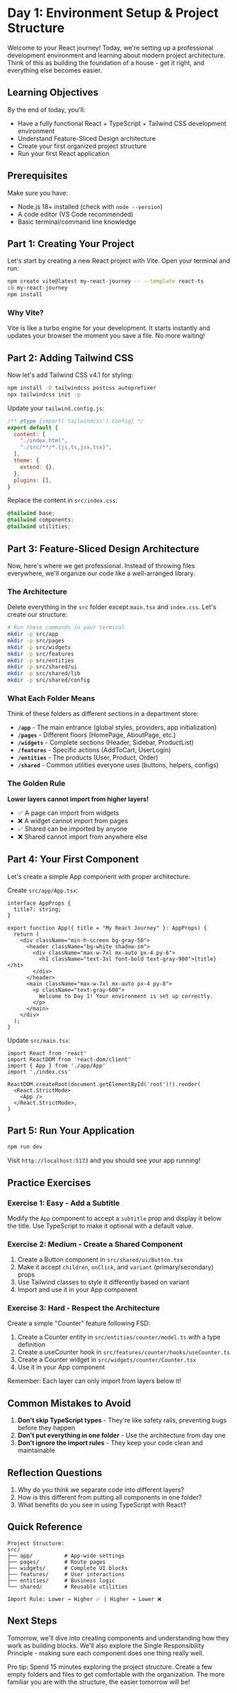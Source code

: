 # Day 1: Environment Setup & Project Structure

Welcome to your React journey! Today, we're setting up a professional development environment and learning about modern project architecture. Think of this as building the foundation of a house - get it right, and everything else becomes easier.

## Learning Objectives

By the end of today, you'll:
- Have a fully functional React + TypeScript + Tailwind CSS development environment
- Understand Feature-Sliced Design architecture
- Create your first organized project structure
- Run your first React application

## Prerequisites

Make sure you have:
- Node.js 18+ installed (check with `node --version`)
- A code editor (VS Code recommended)
- Basic terminal/command line knowledge

## Part 1: Creating Your Project

Let's start by creating a new React project with Vite. Open your terminal and run:

```bash
npm create vite@latest my-react-journey -- --template react-ts
cd my-react-journey
npm install
```

### Why Vite?
Vite is like a turbo engine for your development. It starts instantly and updates your browser the moment you save a file. No more waiting!

## Part 2: Adding Tailwind CSS

Now let's add Tailwind CSS v4.1 for styling:

```bash
npm install -D tailwindcss postcss autoprefixer
npx tailwindcss init -p
```

Update your `tailwind.config.js`:

```javascript
/** @type {import('tailwindcss').Config} */
export default {
  content: [
    "./index.html",
    "./src/**/*.{js,ts,jsx,tsx}",
  ],
  theme: {
    extend: {},
  },
  plugins: [],
}
```

Replace the content in `src/index.css`:

```css
@tailwind base;
@tailwind components;
@tailwind utilities;
```

## Part 3: Feature-Sliced Design Architecture

Now, here's where we get professional. Instead of throwing files everywhere, we'll organize our code like a well-arranged library.

### The Architecture

Delete everything in the `src` folder except `main.tsx` and `index.css`. Let's create our structure:

```bash
# Run these commands in your terminal
mkdir -p src/app
mkdir -p src/pages
mkdir -p src/widgets
mkdir -p src/features
mkdir -p src/entities
mkdir -p src/shared/ui
mkdir -p src/shared/lib
mkdir -p src/shared/config
```

### What Each Folder Means

Think of these folders as different sections in a department store:

- **`/app`** - The main entrance (global styles, providers, app initialization)
- **`/pages`** - Different floors (HomePage, AboutPage, etc.)
- **`/widgets`** - Complete sections (Header, Sidebar, ProductList)
- **`/features`** - Specific actions (AddToCart, UserLogin)
- **`/entities`** - The products (User, Product, Order)
- **`/shared`** - Common utilities everyone uses (buttons, helpers, configs)

### The Golden Rule

**Lower layers cannot import from higher layers!**
- ✅ A page can import from widgets
- ❌ A widget cannot import from pages
- ✅ Shared can be imported by anyone
- ❌ Shared cannot import from anywhere else

## Part 4: Your First Component

Let's create a simple App component with proper architecture:

Create `src/app/App.tsx`:

```tsx
interface AppProps {
  title?: string;
}

export function App({ title = "My React Journey" }: AppProps) {
  return (
    <div className="min-h-screen bg-gray-50">
      <header className="bg-white shadow-sm">
        <div className="max-w-7xl mx-auto px-4 py-6">
          <h1 className="text-3xl font-bold text-gray-900">{title}</h1>
        </div>
      </header>
      <main className="max-w-7xl mx-auto px-4 py-8">
        <p className="text-gray-600">
          Welcome to Day 1! Your environment is set up correctly.
        </p>
      </main>
    </div>
  );
}
```

Update `src/main.tsx`:

```tsx
import React from 'react'
import ReactDOM from 'react-dom/client'
import { App } from './app/App'
import './index.css'

ReactDOM.createRoot(document.getElementById('root')!).render(
  <React.StrictMode>
    <App />
  </React.StrictMode>,
)
```

## Part 5: Run Your Application

```bash
npm run dev
```

Visit `http://localhost:5173` and you should see your app running!

## Practice Exercises

### Exercise 1: Easy - Add a Subtitle
Modify the `App` component to accept a `subtitle` prop and display it below the title. Use TypeScript to make it optional with a default value.

### Exercise 2: Medium - Create a Shared Component
1. Create a Button component in `src/shared/ui/Button.tsx`
2. Make it accept `children`, `onClick`, and `variant` (primary/secondary) props
3. Use Tailwind classes to style it differently based on variant
4. Import and use it in your App component

### Exercise 3: Hard - Respect the Architecture
Create a simple "Counter" feature following FSD:
1. Create a Counter entity in `src/entities/counter/model.ts` with a type definition
2. Create a useCounter hook in `src/features/counter/hooks/useCounter.ts`
3. Create a Counter widget in `src/widgets/counter/Counter.tsx`
4. Use it in your App component

Remember: Each layer can only import from layers below it!

## Common Mistakes to Avoid

1. **Don't skip TypeScript types** - They're like safety rails, preventing bugs before they happen
2. **Don't put everything in one folder** - Use the architecture from day one
3. **Don't ignore the import rules** - They keep your code clean and maintainable

## Reflection Questions

1. Why do you think we separate code into different layers?
2. How is this different from putting all components in one folder?
3. What benefits do you see in using TypeScript with React?

## Quick Reference

```
Project Structure:
src/
├── app/          # App-wide settings
├── pages/        # Route pages
├── widgets/      # Complete UI blocks
├── features/     # User interactions
├── entities/     # Business logic
└── shared/       # Reusable utilities

Import Rule: Lower → Higher ✅ | Higher → Lower ❌
```

## Next Steps

Tomorrow, we'll dive into creating components and understanding how they work as building blocks. We'll also explore the Single Responsibility Principle - making sure each component does one thing really well.

Pro tip: Spend 15 minutes exploring the project structure. Create a few empty folders and files to get comfortable with the organization. The more familiar you are with the structure, the easier tomorrow will be!